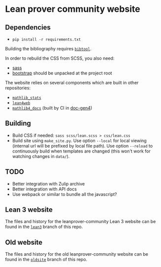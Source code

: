 # Lean prover community website

## Dependencies

* `pip install -r requirements.txt`

Building the bibliography requires [`bibtool`](https://github.com/ge-ne/bibtool).

In order to rebuild the CSS from SCSS, you also need:

* [sass](https://sass-lang.com/)
* [bootstrap](https://github.com/twbs/bootstrap/archive/v4.4.1.zip)
  should be unpacked at the project root

The website relies on several components which are built in other repositories:
- [`mathlib_stats`](https://github.com/leanprover-community/mathlib_stats)
- [`lean4web`](https://github.com/leanprover-community/lean4web)
- [`mathlib4_docs`](https://github.com/leanprover-community/mathlib4_docs) (built by CI in [doc-gen4](https://github.com/leanprover/doc-gen4/))

## Building

* Build CSS if needed: `sass scss/lean.scss > css/lean.css`
* Build site using `make_site.py`. Use option `--local` for local
  viewing (internal url will be prefixed by local file path).
  Use option `--reload` to continuously build when templates are
  changed (this won't work for watching changes in `data/`).

## TODO

* Better integration with Zulip archive
* Better integration with API docs
* Use webpack or similar to bundle all the javascript?

## Lean 3 website

The files and history for the leanprover-community Lean 3 website can be found in the
[`lean3`](https://github.com/leanprover-community/leanprover-community.github.io/tree/lean3) branch of this repo.

## Old website

The files and history for the old leanprover-community website can be found in the
[`oldsite`](https://github.com/leanprover-community/leanprover-community.github.io/tree/oldsite) branch of this repo.
